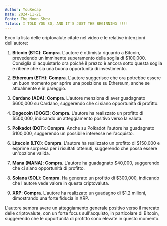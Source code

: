 ```yaml
---
Author: YouRecap
Date: 2024-11-21
Fonte: The Moon Show
Titolo: I TOLD YOU SO, AND IT'S JUST THE BEGINNING !!!!
---
```


Ecco la lista delle criptovalute citate nel video e le relative intenzioni dell'autore:

1. **Bitcoin (BTC)**: **Compra**. L'autore è ottimista riguardo a Bitcoin, prevedendo un imminente superamento della soglia di $100,000. Consiglia di acquistarlo ora poiché il prezzo è ancora sotto questa soglia e ritiene che sia una buona opportunità di investimento.

2. **Ethereum (ETH)**: **Compra**. L'autore suggerisce che ora potrebbe essere un buon momento per aprire una posizione su Ethereum, anche se attualmente è in pareggio.

3. **Cardano (ADA)**: **Compra**. L'autore menziona di aver guadagnato $600,000 su Cardano, suggerendo che ci siano opportunità di profitto.

4. **Dogecoin (DOGE)**: **Compra**. L'autore ha realizzato un profitto di $500,000, indicando un atteggiamento positivo verso la valuta.

5. **Polkadot (DOT)**: **Compra**. Anche su Polkadot l'autore ha guadagnato $100,000, suggerendo un possibile interesse nell'acquisto.

6. **Litecoin (LTC)**: **Compra**. L'autore ha realizzato un profitto di $150,000 e esprime sorpresa per i risultati ottenuti, suggerendo che possa essere un'opzione valida.

7. **Mana (MANA)**: **Compra**. L'autore ha guadagnato $40,000, suggerendo che ci siano opportunità di profitto.

8. **Solana (SOL)**: **Compra**. Ha generato un profitto di $300,000, indicando che l'autore vede valore in questa criptovaluta.

9. **XRP**: **Compra**. L'autore ha realizzato un guadagno di $1.2 milioni, dimostrando una forte fiducia in XRP.

L'autore sembra avere un atteggiamento generale positivo verso il mercato delle criptovalute, con un forte focus sull'acquisto, in particolare di Bitcoin, suggerendo che le opportunità di profitto sono elevate in questo momento.
